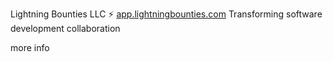 Lightning Bounties LLC ⚡
[app.lightningbounties.com](https://app.lightningbounties.com/)
Transforming software development collaboration

more info
